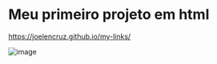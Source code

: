 # Meu primeiro projeto em html

https://joelencruz.github.io/my-links/ 

![image](https://user-images.githubusercontent.com/43698585/201656639-4e19bd31-3d35-46e2-a831-d7a8ff48051c.png)

